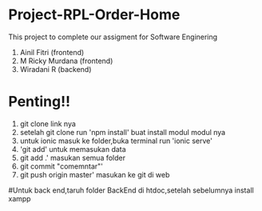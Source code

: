 # Project-RPL-Order-Home
This project to complete our assigment for Software Enginering
1. Ainil Fitri (frontend)
2. M Ricky Murdana (frontend)
3. Wiradani R (backend)

#  Penting!!
1. git clone link nya
2. setelah git clone run 'npm install' buat install modul modul nya
3. untuk ionic masuk ke folder,buka terminal run 'ionic serve'
4. 'git add' untuk memasukan data
5. git add .' masukan semua folder
6. git commit "comemntar"'
7. git push origin master' masukan ke git di web

#Untuk back end,taruh folder BackEnd di htdoc,setelah sebelumnya install xampp
